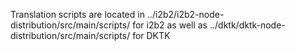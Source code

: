 Translation scripts are located in ../i2b2/i2b2-node-distribution/src/main/scripts/ for i2b2
as well as ../dktk/dktk-node-distribution/src/main/scripts/ for DKTK